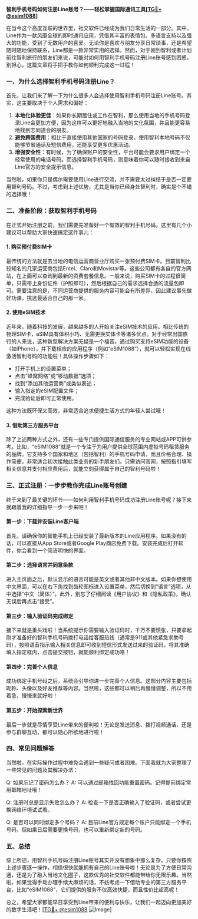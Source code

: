 **智利手机号码如何注册Line账号？——轻松掌握国际通讯工具[[TG💪+ @esim1088](https://t.me/s/esim1088)]**

在当今这个高度互联的世界里，社交软件已经成为我们日常生活的一部分。其中，Line作为一款风靡全球的即时通讯应用，凭借其丰富的表情包、多语言支持以及强大的功能，受到了无数用户的喜爱。无论你是喜欢与朋友分享日常琐事，还是希望随时随地保持联系，Line都是一款非常实用的选择。然而，对于刚到智利或者计划前往智利旅行的朋友们来说，可能对如何用智利手机号码注册Line账号感到困惑。别担心，这篇文章将手把手教你如何顺利完成这一过程！

### 一、为什么选择智利手机号码注册Line？

首先，让我们来了解一下为什么很多人会选择使用智利手机号码注册Line账号。其实，这主要取决于个人需求和偏好：

1. **本地化体验更佳**：如果你长期居住或工作在智利，那么使用当地的手机号码登录Line会更加方便，因为这样可以更好地融入当地的文化氛围，并且能更容易地找到志同道合的朋友。
2. **避免跨国费用**：相比于直接使用其他国家的号码登录，使用智利本地号码不仅能够节省通话及短信费用，还能享受更多优惠活动。
3. **增强安全性**：有时候，为了确保账户的安全性，平台可能会要求用户绑定一个经常使用的电话号码。而选择智利手机号码，则意味着你可以随时接收到来自Line官方的安全提示信息。

当然啦，如果你只是偶尔需要使用Line进行交流，并不需要太过纠结于是否一定要用智利号码。不过，考虑到上述优势，尤其是当你已经身处智利时，确实是个不错的选择哦！

### 二、准备阶段：获取智利手机号码

在正式开始注册之前，我们需要先准备好一个有效的智利手机号码。这里有几个小建议可以帮助大家快速搞定这件事儿：

#### 1. 购买预付费SIM卡
最传统的方法就是去当地的电信运营商营业厅购买一张预付费SIM卡。目前智利比较知名的几家运营商包括Entel、Claro和Movistar等。这些公司都有各自的官方网站，在上面可以查询到最新的资费套餐信息。一般来说，购买SIM卡的过程很简单，只需带上身份证件（护照即可），然后根据自己的需求选择合适的流量包即可。需要注意的是，不同运营商提供的服务内容可能会有所差异，因此建议事先做好功课，挑选最适合自己的那一家。

#### 2. 使用eSIM技术
近年来，随着科技的发展，越来越多的人开始关注eSIM技术的应用。相比传统的物理SIM卡，eSIM具有体积小巧、无需更换实体卡等诸多优点。对于经常出国旅行的人来说，这种新型解决方案无疑是一个福音。通过购买支持eSIM功能的设备（如iPhone），并下载相应的应用程序（例如“eSIM1088”），就可以轻松实现在线激活智利号码的功能啦！具体操作步骤如下：
   - 打开手机上的设置菜单；
   - 点击“蜂窝网络”或“移动数据”选项；
   - 找到“添加其他运营商”或类似表述；
   - 输入指定的eSIM配置文件；
   - 完成验证后即可正常使用。

这种方法既环保又高效，非常适合追求便捷生活方式的年轻人尝试哦！

#### 3. 借助第三方服务平台
除了上述两种方式之外，还有一些专门提供国际通信服务的专业网站或APP可供参考。比如，“eSIM1088”就是一个专注于为用户提供全球范围内虚拟号码租赁服务的品牌。它支持多个国家和地区（包括智利）的手机号码申请，而且价格合理、操作简便，非常适合初次接触此类业务的新手朋友们。只需访问官网，按照指引填写相关信息并支付相应费用后，就能立刻获得属于自己的智利号码啦！

### 三、正式注册：一步步教你完成Line账号创建

终于来到了最关键的环节——如何利用智利手机号码成功注册Line账号呢？接下来就跟着我的详细指导一步一步来吧！

#### 第一步：下载并安装Line客户端
首先，请确保你的智能手机上已经安装了最新版本的Line应用程序。如果没有的话，可以直接从App Store或者Google Play商店免费下载。安装完成后打开软件，你会看到一个简洁明快的界面。

#### 第二步：选择语言并同意条款
进入主页面之后，默认显示的语言可能是英文或者其他非中文版本。如果你想使用中文界面，可以在右下角找到齿轮图标进入设置菜单，然后切换到“语言”选项，从中选择“中文（简体）”。此外，别忘了仔细阅读《用户协议》和《隐私政策》，确认无误后再点击“接受”。

#### 第三步：输入验证码完成绑定
接下来就是重头戏啦！当系统提示你需要输入验证码时，千万不要慌张，只要拿起刚才准备好的智利手机号码拨打电话给客服热线（通常是911或其他紧急求助号码），按照语音指示输入相关信息即可收到短信形式发送过来的验证码。将其准确填入指定框内，点击提交按钮，就能顺利绑定成功咯！

#### 第四步：完善个人信息
成功绑定手机号码之后，系统会引导你进一步完善个人信息。这部分内容主要包括昵称、头像以及好友推荐等内容。当然啦，这些都可以稍后再慢慢调整，所以不用着急，慢慢来就好啦！

#### 第五步：开始探索新世界
最后一步就是尽情享受Line带来的便利啦！无论是发送消息、拨打视频通话，还是参与群聊互动，都可以随心所欲地进行啦！

### 四、常见问题解答

当然啦，在实际操作过程中难免会遇到一些疑问或者困难。下面我就为大家整理了一些常见的问题及其解决办法：

Q: 如果忘记了密码怎么办？
A: 可以通过邮箱找回功能重置密码。记得提前绑定常用邮箱地址哦！

Q: 注册时总是显示失败怎么办？
A: 检查一下是否正确输入了验证码，或者尝试更换网络环境试试看。

Q: 是否可以同时绑定多个号码？
A: 目前Line官方规定每个账户只能绑定一个手机号码，但如果日后需要更换号码，也可以重新绑定新的号码。

### 五、总结

综上所述，用智利手机号码注册Line账号其实并没有想象中那么复杂。只要你按照上述步骤逐一操作，相信很快就能拥有自己的Line账号啦！无论是为了方便日常沟通，还是为了融入当地文化圈子，这款优秀的社交软件都能带给你无限乐趣。当然啦，如果觉得手动办理手续太麻烦的话，不妨考虑一下借助专业的第三方服务平台，比如“eSIM1088”，它们提供的服务不仅高效快捷，而且性价比超高呢！

总之，希望大家都能早日享受到Line带来的便利与快乐，让我们一起迈向更加美好的数字生活吧！[[TG💪+ @esim1088](https://t.me/s/esim1088) ![Image](https://i.postimg.cc/4NQfJmqS/Snipaste-2025-05-13-00-14-12.png)]